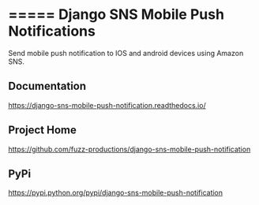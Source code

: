 =====
Django SNS Mobile Push Notifications
=====

Send mobile push notification to IOS and android devices using Amazon SNS.

Documentation
-----------
https://django-sns-mobile-push-notification.readthedocs.io/

Project Home
------------
https://github.com/fuzz-productions/django-sns-mobile-push-notification

PyPi
------------
https://pypi.python.org/pypi/django-sns-mobile-push-notification